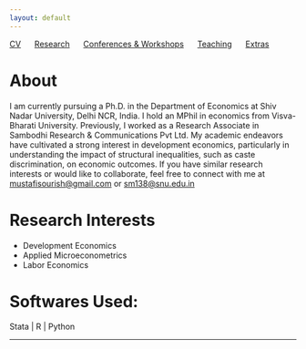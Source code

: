 ```yaml
---
layout: default
---
```


<!DOCTYPE html>
<html>
<head>
  <meta charset="UTF-8">
  <title>My Site</title>
  <meta name="google-site-verification" content="YoXCx-zWXiGD2VA6qcA9UzBd7V4mVzhbm0sieZEf2TQ" />
</head>
</html>


[CV](/assets/CV_Feb2024.pdf) <span style="margin-right: 20px;"></span> [Research](/research.md/) <span style="margin-right: 20px;"></span> [Conferences & Workshops](/conferences.md/) <span style="margin-right: 20px;"></span> [Teaching](/teaching.md/)<span style="margin-right: 20px;"></span> [Extras](/extras.md/)


# About

I am currently pursuing a Ph.D. in the Department of Economics at Shiv Nadar University, Delhi NCR, India. I hold an MPhil in economics from Visva-Bharati University. Previously, I worked as a Research Associate in Sambodhi Research & Communications Pvt Ltd. 
My academic endeavors have cultivated a strong interest in development economics, particularly in understanding the impact of structural inequalities, such as caste discrimination, on economic outcomes.
If you have similar research interests or would like to collaborate, feel free to connect with me at mustafisourish@gmail.com or  sm138@snu.edu.in

# Research Interests

- Development Economics
- Applied Microeconometrics
- Labor Economics

# Softwares Used:
Stata | R | Python   

---
